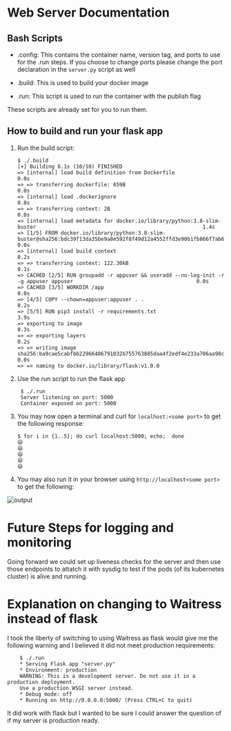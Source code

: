 # Web Server Documentation 

## Bash Scripts

* .config: This contains the container name, version tag, and ports to use for the .run steps. If you choose to change ports please change the port declaration in the `server.py` script as well 


* .build: This is used to build your docker image 


* .run: This script is used to run the container with the publish flag 

These scripts are already set for you to run them. 

## How to build and run your flask app

1. Run the build script:
    ```
    $ ./.build
    [+] Building 6.1s (10/10) FINISHED
    => [internal] load build definition from Dockerfile                                                                           0.0s
    => => transferring dockerfile: 659B                                                                                           0.0s
    => [internal] load .dockerignore                                                                                              0.0s
    => => transferring context: 2B                                                                                                0.0s
    => [internal] load metadata for docker.io/library/python:3.8-slim-buster                                                      1.4s
    => [1/5] FROM docker.io/library/python:3.8-slim-buster@sha256:bdc39f13da35be9a8e592f8f49d12a4552ffd3e90b1fb866f7ab628f319760  0.0s
    => [internal] load build context                                                                                              0.2s
    => => transferring context: 122.30kB                                                                                          0.1s
    => CACHED [2/5] RUN groupadd -r appuser && useradd --no-log-init -r -g appuser appuser                                        0.0s
    => CACHED [3/5] WORKDIR /app                                                                                                  0.0s
    => [4/5] COPY --chown=appuser:appuser . .                                                                                     0.2s
    => [5/5] RUN pip3 install -r requirements.txt                                                                                 3.9s
    => exporting to image                                                                                                         0.3s
    => => exporting layers                                                                                                        0.2s
    => => writing image sha256:ba9cae5cabfbb22966486791032b755763885daa4f2edf4e233a706aa98cd3ef                                   0.0s
    => => naming to docker.io/library/flask:v1.0.0
    ```

2. Use the run script to run the flask app 
   ```
    $ ./.run
    Server listening on port: 5000
    Container exposed on port: 5000

    ```

3. You may now open a terminal and curl for `localhost:<some port>` to get the following response:
    ```
    $ for i in {1..5}; do curl localhost:5000; echo;  done
    😄
    😄
    😄
    😄
    😄
    ```

4. You may also run it in your browser using `http://localhost<some port>` to get the following:

![output](image/output.png)
# Future Steps for logging and monitoring
Going forward we could set up liveness checks for the server and then use those endpoints to attatch it with sysdig to test if the pods (of its kubernetes cluster) is alive and running.


# Explanation on changing to Waitress instead of flask
I took the liberty of switching to using Waitress as flask would give me the following warning and I believed it did not meet production requirements: 

```
    $ ./.run
    * Serving Flask app "server.py"
    * Environment: production
    WARNING: This is a development server. Do not use it in a production deployment.
    Use a production WSGI server instead.
    * Debug mode: off
    * Running on http://0.0.0.0:5000/ (Press CTRL+C to quit)
```
It did work with flask but I wanted to be sure I could answer the question of if my server is production ready.